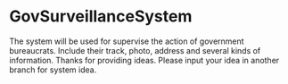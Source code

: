 # GovSurveillanceSystem
The system will be used for supervise the action of government bureaucrats.
Include their track, photo, address and several kinds of information.
Thanks for providing ideas.
Please input your idea in another branch for system idea.
